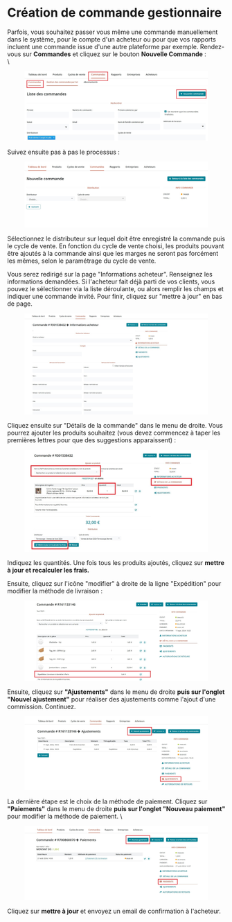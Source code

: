 # Création de commande gestionnaire

Parfois, vous souhaitez passer vous même une commande manuellement dans le système, pour le compte d'un acheteur ou pour que vos rapports incluent une commande issue d'une autre plateforme par exemple. Rendez-vous sur **Commandes** et cliquez sur le bouton **Nouvelle Commande** : \
\


<figure><img src="../../.gitbook/assets/nouvelle_commande_edit.jpg" alt=""><figcaption></figcaption></figure>

Suivez ensuite pas à pas le processus :&#x20;

<figure><img src="../../.gitbook/assets/nouvelle_commande2.jpg" alt=""><figcaption></figcaption></figure>

Sélectionnez le distributeur sur lequel doit être enregistré la commande puis le cycle de vente. En fonction du cycle de vente choisi, les produits pouvant être ajoutés à la commande ainsi que les marges ne seront pas forcément les mêmes, selon le paramétrage du cycle de vente.&#x20;

Vous serez redirigé sur la page "Informations acheteur". Renseignez les informations demandées. Si l'acheteur fait déjà parti de vos clients, vous pouvez le sélectionner via la liste déroulante, ou alors remplir les champs et indiquer une commande invité. Pour finir, cliquez sur "mettre à jour" en bas de page.



<figure><img src="../../.gitbook/assets/nouvelle_commande_acheteur.jpg" alt=""><figcaption></figcaption></figure>

Cliquez ensuite sur "Détails de la commande" dans le menu de droite. Vous pourrez ajouter  les produits souhaitez (vous devez commencez à taper les premières lettres pour que des suggestions apparaissent) :&#x20;

<figure><img src="../../.gitbook/assets/nouvelle_commande_produit_edit.jpg" alt=""><figcaption></figcaption></figure>

Indiquez les quantités. Une fois tous les produits ajoutés, cliquez sur **mettre à jour et recalculer les frais.**



Ensuite, cliquez sur l'icône "modifier" à droite de la ligne "Expédition" pour modifier la méthode de livraison :&#x20;

<figure><img src="../../.gitbook/assets/Commande_livraison_edit.jpg" alt=""><figcaption></figcaption></figure>

Ensuite, cliquez sur **"Ajustements"** dans le menu de droite **puis sur l'onglet "Nouvel ajustement"** pour réaliser des ajustements comme l'ajout d'une commission. Continuez.

<figure><img src="../../.gitbook/assets/Commande_ajustement_edit.jpg" alt=""><figcaption></figcaption></figure>

La dernière étape est le choix de la méthode de paiement. Cliquez sur **"Paiements"** dans le menu de droite **puis sur l'onglet "Nouveau paiement"** pour modifier la méthode de paiement. \


<figure><img src="../../.gitbook/assets/Commande_paiement_edit.jpg" alt=""><figcaption></figcaption></figure>

Cliquez sur **mettre à jour** et envoyez un email de confirmation à l'acheteur.
